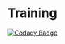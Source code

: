 # Training

[![Codacy Badge](https://api.codacy.com/project/badge/Grade/d68b23201e8f4eb3b814ffd7c7bc4df4)](https://app.codacy.com/manual/99002560/Training?utm_source=github.com&utm_medium=referral&utm_content=99002560/Training&utm_campaign=Badge_Grade_Dashboard)

